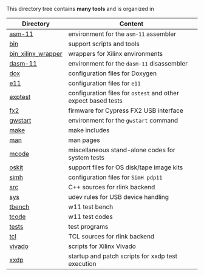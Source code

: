 This directory tree contains **many tools** and is organized in

| Directory | Content |
| --------- | ------- |
| [asm-11](asm-11) | environment for the `asm-11` assembler |
| [bin](bin)       | support scripts and tools |
| [bin_xilinx_wrapper](bin_xilinx_wrapper) | wrappers for Xilinx environments |
| [dasm-11](dasm-11) | environment for the `dasm-11` disassembler |
| [dox](dox)       | configuration files for Doxygen |
| [e11](e11)       | configuration files for `e11` |
| [exptest](exptest) | configuration files for `ostest` and other expect based tests |
| [fx2](fx2)       | firmware for Cypress FX2 USB interface |
| [gwstart](gwstart) | environment for the `gwstart` command |
| [make](make)     | make includes |
| [man](man)       | man pages |
| [mcode](mcode)   | miscellaneous stand-alone codes for system tests |
| [oskit](oskit)   | support files for OS disk/tape image kits |
| [simh](simh)     | configuration files for `SimH pdp11` |
| [src](src)       | C++ sources for rlink backend |
| [sys](sys)       | udev rules for USB device handling |
| [tbench](tbench) | w11 test bench |
| [tcode](tcode)   | w11 test codes |
| [tests](tests)   | test programs |
| [tcl](tcl)       | TCL sources for rlink backend |
| [vivado](vivado) | scripts for Xilinx Vivado |
| [xxdp](xxdp) | startup and patch scripts for xxdp test execution |
